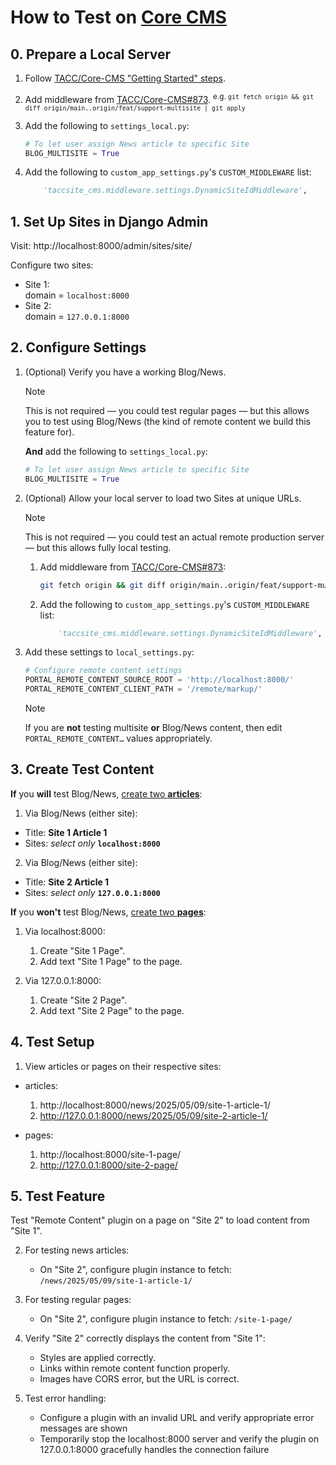 # How to Test on [Core CMS]

[Core CMS]: https://github.com/TACC/Core-CMS

## 0. Prepare a Local Server

1. Follow [TACC/Core-CMS "Getting Started" steps](https://github.com/TACC/Core-CMS#getting-started).
2. Add middleware from [TACC/Core-CMS#873](https://github.com/TACC/Core-CMS/pull/873).
    <sup>e.g. `git fetch origin && git diff origin/main..origin/feat/support-multisite | git apply`</sup>
3. Add the following to `settings_local.py`:

    ```python
    # To let user assign News article to specific Site
    BLOG_MULTISITE = True
    ```

4. Add the following to `custom_app_settings.py`'s `CUSTOM_MIDDLEWARE` list:

    ```python
        'taccsite_cms.middleware.settings.DynamicSiteIdMiddleware',
   ```

## 1. Set Up Sites in Django Admin

Visit: http://localhost:8000/admin/sites/site/

Configure two sites:

- Site 1:\
    domain = `localhost:8000`
- Site 2:\
    domain = `127.0.0.1:8000`

## 2. Configure Settings

1. (Optional) Verify you have a working Blog/News.

    > [!NOTE]
    > This is not required — you could test regular pages — but this allows you to test using Blog/News (the kind of remote content we build this feature for).

    **And** add the following to `settings_local.py`:

    ```python
    # To let user assign News article to specific Site
    BLOG_MULTISITE = True
    ```

2. (Optional) Allow your local server to load two Sites at unique URLs.

    > [!NOTE]
    > This is not required — you could test an actual remote production server — but this allows fully local testing.

    1. Add middleware from [TACC/Core-CMS#873](https://github.com/TACC/Core-CMS/pull/873):

        ```sh
        git fetch origin && git diff origin/main..origin/feat/support-multisite | git apply
        ```

    2. Add the following to `custom_app_settings.py`'s `CUSTOM_MIDDLEWARE` list:

        ```python
            'taccsite_cms.middleware.settings.DynamicSiteIdMiddleware',
        ```

3. Add these settings to `local_settings.py`:

    ```python
    # Configure remote content settings
    PORTAL_REMOTE_CONTENT_SOURCE_ROOT = 'http://localhost:8000/'
    PORTAL_REMOTE_CONTENT_CLIENT_PATH = '/remote/markup/'
    ```

    > [!NOTE]
    > If you are **not** testing multisite **or** Blog/News content, then edit `PORTAL_REMOTE_CONTENT…` values appropriately.

## 3. Create Test Content

**If** you **will** test Blog/News, [create two **articles**](http://localhost:8000/admin/djangocms_blog/post/):

1. Via Blog/News (either site):

  - Title: **Site 1 Article 1**
  - Sites: _select only_ **`localhost:8000`**

2. Via Blog/News (either site):

  - Title: **Site 2 Article 1**
  - Sites: _select only_ **`127.0.0.1:8000`**

**If** you **won't** test Blog/News, [create two **pages**](http://localhost:8000/admin/cms/page/):

1. Via localhost:8000:

    1. Create "Site 1 Page".
    2. Add text "Site 1 Page" to the page.

2. Via 127.0.0.1:8000:

    1. Create "Site 2 Page".
    2. Add text "Site 2 Page" to the page.

## 4. Test Setup

1. View articles or pages on their respective sites:

  - articles:
    1. http://localhost:8000/news/2025/05/09/site-1-article-1/
    2. http://127.0.0.1:8000/news/2025/05/09/site-2-article-1/

  - pages:
    1. http://localhost:8000/site-1-page/
    2. http://127.0.0.1:8000/site-2-page/

## 5. Test Feature

Test "Remote Content" plugin on a page on "Site 2" to load content from "Site 1".

2. For testing news articles:
   - On "Site 2", configure plugin instance to fetch: `/news/2025/05/09/site-1-article-1/`

3. For testing regular pages:
   - On "Site 2", configure plugin instance to fetch: `/site-1-page/`

4. Verify "Site 2" correctly displays the content from "Site 1":
   - Styles are applied correctly.
   - Links within remote content function properly.
   - Images have CORS error, but the URL is correct.

5. Test error handling:
   - Configure a plugin with an invalid URL and verify appropriate error messages are shown
   - Temporarily stop the localhost:8000 server and verify the plugin on 127.0.0.1:8000 gracefully handles the connection failure
